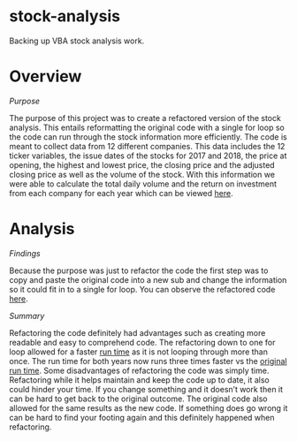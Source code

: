 # stock-analysis
Backing up VBA stock analysis work.

# Overview

*Purpose*

The purpose of this project was to create a refactored version of the stock analysis. This entails reformatting the original code with a single for loop so the code can run through the stock information more efficiently. The code is meant to collect data from 12 different companies. This data includes the 12 ticker variables, the issue dates of the stocks for 2017 and 2018, the price at opening, the highest and lowest price, the closing price and the adjusted closing price as well as the volume of the stock. With this information we were able to calculate the total daily volume and the return on investment from each company for each year which can be viewed [here](https://github.com/liligould/stock-analysis/blob/main/Data%20Compiled.png).

# Analysis

*Findings*

Because the purpose was just to refactor the code the first step was to copy and paste the original code into a new sub and change the information so it could fit in to a single for loop. You can observe the refactored code [here](https://github.com/liligould/stock-analysis/blob/main/VBA_Challenge%20Code).

*Summary*

Refactoring the code definitely had advantages such as creating more readable and easy to comprehend code. The refactoring down to one for loop allowed for a faster [run time](https://github.com/liligould/stock-analysis/blob/main/Refactored%20Run%20Time.png) as it is not looping through more than once. The run time for both years now runs three times faster vs the [original run time](https://github.com/liligould/stock-analysis/blob/main/Original%20Run%20Time%20.png). Some disadvantages of refactoring the code was simply time. Refactoring while it helps maintain and keep the code up to date, it also could hinder your time. If you change something and it doesn’t work then it can be hard to get back to the original outcome. The original code also allowed for the same results as the new code. If something does go wrong it can be hard to find your footing again and this definitely happened when refactoring. 
